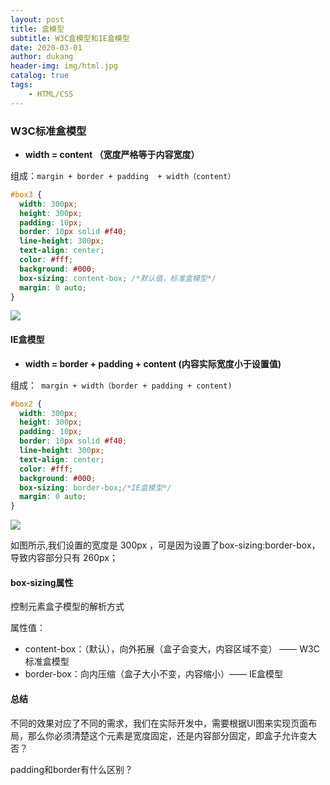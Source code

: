 ```yaml
---
layout: post
title: 盒模型
subtitle: W3C盒模型和IE盒模型
date: 2020-03-01
author: dukang
header-img: img/html.jpg
catalog: true
tags: 
    - HTML/CSS
---
```


### W3C标准盒模型

- **width = content （宽度严格等于内容宽度）**

组成：`margin + border + padding  + width（content）`

```css
#box3 {
  width: 300px;
  height: 300px;
  padding: 10px;
  border: 10px solid #f40;
  line-height: 300px;
  text-align: center;
  color: #fff;
  background: #000;
  box-sizing: content-box; /*默认值，标准盒模型*/ 
  margin: 0 auto;
}
```

![](http://dukangblog.top/img/w3c.box.jpg)

#### IE盒模型

- **width  =  border + padding + content (内容实际宽度小于设置值)**

组成：` margin + width（border + padding + content)`

```css
#box2 {
  width: 300px;
  height: 300px;
  padding: 10px;
  border: 10px solid #f40;
  line-height: 300px;
  text-align: center;
  color: #fff;
  background: #000;
  box-sizing: border-box;/*IE盒模型*/
  margin: 0 auto;
}
```

![](http://dukangblog.top/img/ie.box.jpg)

如图所示,我们设置的宽度是 300px ，可是因为设置了box-sizing:border-box，导致内容部分只有 260px；

#### box-sizing属性

控制元素盒子模型的解析方式

属性值：

- content-box：（默认），向外拓展（盒子会变大，内容区域不变） —— W3C标准盒模型
- border-box：向内压缩（盒子大小不变，内容缩小）—— IE盒模型

#### 总结

不同的效果对应了不同的需求，我们在实际开发中，需要根据UI图来实现页面布局，那么你必须清楚这个元素是宽度固定，还是内容部分固定，即盒子允许变大否？

padding和border有什么区别？